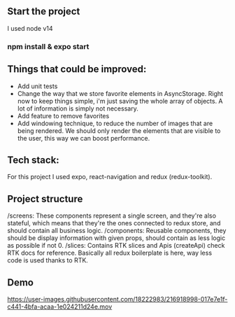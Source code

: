 ## Start the project

I used node v14

###  npm install & expo start

## Things that could be improved:

* Add unit tests
* Change the way that we store favorite elements in AsyncStorage. Right now to keep things simple, i'm just saving the whole array of objects. A lot of information is simply not necessary.
* Add feature to remove favorites
* Add windowing technique, to reduce the number of images that are being rendered. We should only render the elements that are visible to the user, this way we can boost performance.

## Tech stack:

For this project I used expo, react-navigation and redux (redux-toolkit). 

## Project structure

/screens: These components represent a single screen, and they're also stateful, which means that they're the ones connected to redux store, and should contain all business logic.
/components: Reusable components, they should be display information with given props, should contain as less logic as possible if not 0.
/slices: Contains RTK slices and Apis (createApi) check RTK docs for reference. Basically all redux boilerplate is here, way less code is used thanks to RTK.

## Demo
https://user-images.githubusercontent.com/18222983/216918998-017e7e1f-c441-4bfa-acaa-1e024211d24e.mov

